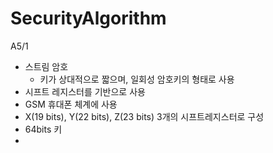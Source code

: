 # SecurityAlgorithm

A5/1
- 스트림 암호
  - 키가 상대적으로 짧으며, 일회성 암호키의 형태로 사용
- 시프트 레지스터를 기반으로 사용
- GSM 휴대폰 체계에 사용
- X(19 bits), Y(22 bits), Z(23 bits) 3개의 시프트레지스터로 구성
- 64bits 키
-  
